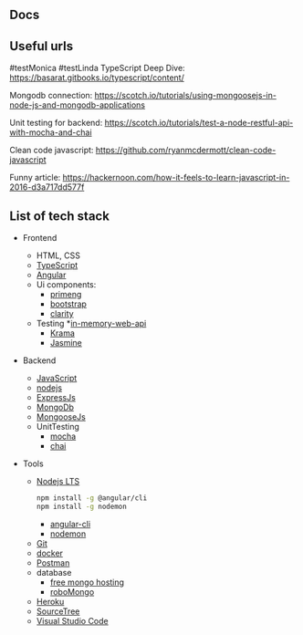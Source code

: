 ## Docs
## Useful urls
#testMonica
#testLinda
TypeScript Deep Dive:   https://basarat.gitbooks.io/typescript/content/

Mongodb connection: https://scotch.io/tutorials/using-mongoosejs-in-node-js-and-mongodb-applications

Unit testing for backend: https://scotch.io/tutorials/test-a-node-restful-api-with-mocha-and-chai

Clean code javascript: https://github.com/ryanmcdermott/clean-code-javascript

Funny article: https://hackernoon.com/how-it-feels-to-learn-javascript-in-2016-d3a717dd577f

## List of tech stack

* Frontend
    * HTML, CSS
    * [TypeScript](https://www.typescriptlang.org/)
    * [Angular](https://angular.io/)
    * Ui components:
      * [primeng](https://www.primefaces.org/primeng/#/)
      * [bootstrap](https://getbootstrap.com/)
      * [clarity](https://vmware.github.io/clarity/)
    * Testing
      *[in-memory-web-api](https://github.com/angular/in-memory-web-api)
      * [Krama](https://karma-runner.github.io/2.0/index.html)
      * [Jasmine](https://jasmine.github.io/)

* Backend
  * [JavaScript](https://www.javascript.com/)
  * [nodejs](https://nodejs.org/)
  * [ExpressJs](https://expressjs.com/)
  * [MongoDb](https://www.mongodb.com/)
  * [MongooseJs](http://mongoosejs.com/)
  * UnitTesting
    * [mocha](https://mochajs.org/)
    * [chai](http://chaijs.com/)

* Tools
   * [Nodejs LTS](https://nodejs.org/en/)
     ```sh
     npm install -g @angular/cli
     npm install -g nodemon
     ```
     * [angular-cli](https://github.com/angular/angular-cli)
     * [nodemon](https://nodemon.io/)
   * [Git](https://git-scm.com/)
   * [docker](https://www.docker.com/)
   * [Postman](https://www.getpostman.com/)
   * database
       * [free mongo hosting](https://mlab.com/)
       * [roboMongo](https://robomongo.org/)
   * [Heroku](https://www.heroku.com/home)
   * [SourceTree](https://www.sourcetreeapp.com/)
   * [Visual Studio Code](https://code.visualstudio.com/)